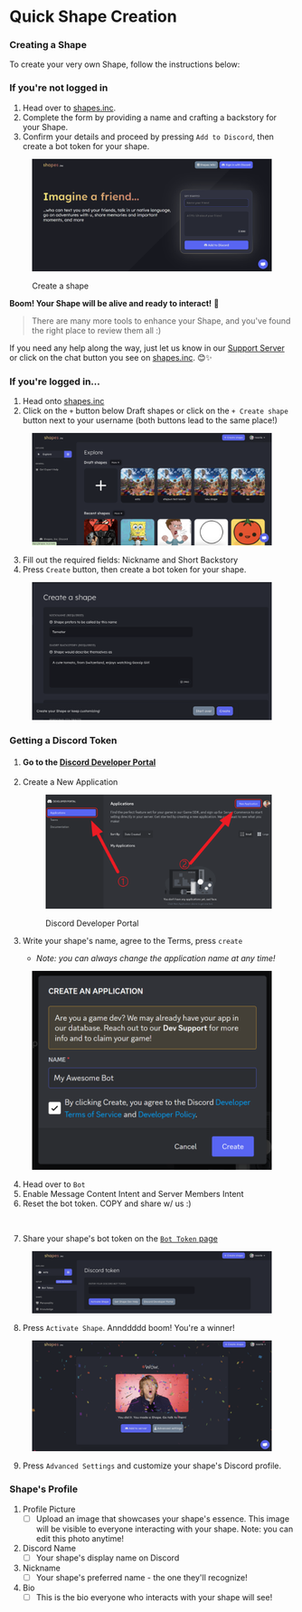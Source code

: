 # Quick Shape Creation

### Creating a Shape

To create your very own Shape, follow the instructions below:

### If you're not logged in

1. Head over to [shapes.inc](https://shapes.inc/).
2. Complete the form by providing a name and crafting a backstory for your Shape.
3. Confirm your details and proceed by pressing `Add to Discord`, then create a bot token for your shape.&#x20;

<figure><img src="../../../.gitbook/assets/Screenshot 2023-11-30 063714.png" alt=""><figcaption><p>Create a shape</p></figcaption></figure>

**Boom! Your Shape will be alive and ready to interact!** 🌟

> There are many more tools to enhance your Shape, and you've found the right place to review them all :)

If you need any help along the way, just let us know in our [Support Server ](https://discord.gg/circlelabs)or click on the chat button you see on [shapes.inc](https://shapes.inc/). 😊✨



### If you're logged in...

1. Head onto [shapes.inc](https://shapes.inc)
2. Click on the `+` button below Draft shapes or click on the `+ Create shape` button next to your username (both buttons lead to the same place!)

<figure><img src="../../../.gitbook/assets/Screenshot 2023-11-30 at 11.10.58 AM.png" alt=""><figcaption></figcaption></figure>

3. Fill out the required fields: Nickname and Short Backstory
4. Press `Create` button, then create a bot token for your shape.&#x20;

<figure><img src="../../../.gitbook/assets/Screenshot 2023-11-30 at 11.18.43 AM.png" alt=""><figcaption></figcaption></figure>

### Getting a Discord Token

1. #### Go to the [Discord Developer Portal](https://discord.com/developers/applications)
2.  Create a New Application

    <figure><img src="../../../.gitbook/assets/image (4).png" alt=""><figcaption><p>Discord Developer Portal</p></figcaption></figure>


3. Write your shape's name, agree to the Terms, press `create`
   * _Note: you can always change the application name at any time!_

<figure><img src="../../../.gitbook/assets/image (5).png" alt=""><figcaption></figcaption></figure>

4. Head over to `Bot`&#x20;
5. Enable Message Content Intent and Server Members Intent
6. Reset the bot token. COPY and share w/ us :)

<figure><img src="../../../.gitbook/assets/step_5.gif" alt=""><figcaption></figcaption></figure>

7. Share your shape's bot token on the [`Bot Token` page](https://shapes.inc)

<figure><img src="../../../.gitbook/assets/Screenshot 2023-11-30 at 11.46.08 AM.png" alt=""><figcaption></figcaption></figure>

8. Press `Activate Shape`. Annddddd boom!  You're a winner!&#x20;

<figure><img src="../../../.gitbook/assets/Screenshot 2023-11-30 at 11.51.18 AM.png" alt=""><figcaption></figcaption></figure>

9. Press `Advanced Settings` and customize your shape's Discord profile.&#x20;

### Shape's Profile

1. Profile Picture
   * [ ] Upload an image that showcases your shape's essence. This image will be visible to everyone interacting with your shape. Note: you can edit this photo anytime!&#x20;
2. Discord Name
   * [ ] Your shape's display name on Discord
3. Nickname
   * [ ] Your shape's preferred name - the one they'll recognize!
4. Bio
   * [ ] This is the bio everyone who interacts with your shape will see!

